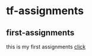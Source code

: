# tf-assignments
## first-assignments
this is my first assignments [click](https://github.com/jup-eli/tf-assignments/blob/main/1.ipynb)